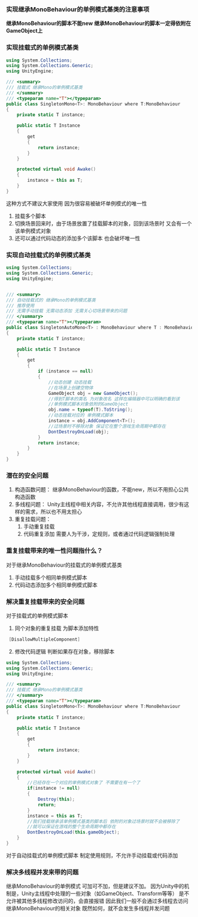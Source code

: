 ### 实现继承MonoBehaviour的单例模式基类的注意事项
**继承MonoBehaviour的脚本不能new**
**继承MonoBehaviour的脚本一定得依附在GameObject上**

### 实现挂载式的单例模式基类
```c#
using System.Collections;
using System.Collections.Generic;
using UnityEngine;

/// <summary>
/// 挂载式 继承Mono的单例模式基类
/// </summary>
/// <typeparam name="T"></typeparam>
public class SingletonMono<T>: MonoBehaviour where T:MonoBehaviour
{
    private static T instance;

    public static T Instance
    {
        get
        {
            return instance;
        }
    }

    protected virtual void Awake()
    {
        instance = this as T;
    }
}

```

这种方式不建议大家使用
因为很容易被破坏单例模式的唯一性
1. 挂载多个脚本
2. 切换场景回来时，由于场景放置了挂载脚本的对象，回到该场景时 又会有一个该单例模式对象
3. 还可以通过代码动态的添加多个该脚本 也会破坏唯一性

### 实现自动挂载式的单例模式基类
```c#
using System.Collections;
using System.Collections.Generic;
using UnityEngine;


/// <summary>
/// 自动挂载式的 继承Mono的单例模式基类
/// 推荐使用 
/// 无需手动挂载 无需动态添加 无需关心切场景带来的问题
/// </summary>
/// <typeparam name="T"></typeparam>
public class SingletonAutoMono<T> : MonoBehaviour where T : MonoBehaviour
{
    private static T instance;

    public static T Instance
    {
        get
        {
            if (instance == null)
            {
                //动态创建 动态挂载
                //在场景上创建空物体
                GameObject obj = new GameObject();
                //得到T脚本的类名 为对象改名 这样在编辑器中可以明确的看到该
                //单例模式脚本对象依附的GameObject
                obj.name = typeof(T).ToString();
                //动态挂载对应的 单例模式脚本
                instance = obj.AddComponent<T>();
                //过场景时不移除对象 保证它在整个游戏生命周期中都存在
                DontDestroyOnLoad(obj);
            }
            return instance;
        }
    }
}
```

### 潜在的安全问题
1. 构造函数问题：
 继承MonoBehaviour的函数，不能new，所以不用担心公共构造函数
2. 多线程问题：
 Unity主线程中相关内容，不允许其他线程直接调用，很少有这样的需求，所以也不用太担心
3. 重复挂载问题：
	1. 手动重复挂载
	2. 代码重复添加
 需要人为干涉，定规则，或者通过代码逻辑强制处理

### 重复挂载带来的唯一性问题指什么？
对于继承MonoBehaviour的挂载式的单例模式基类
1. 手动挂载多个相同单例模式脚本
2. 代码动态添加多个相同单例模式脚本

### 解决重复挂载带来的安全问题
对于挂载式的单例模式脚本
1. 同个对象的重复挂载
 为脚本添加特性
```c#
 [DisallowMultipleComponent]
```

2. 修改代码逻辑
 判断如果存在对象，移除脚本

```c#
using System.Collections;
using System.Collections.Generic;
using UnityEngine;

/// <summary>
/// 挂载式 继承Mono的单例模式基类
/// </summary>
/// <typeparam name="T"></typeparam>
public class SingletonMono<T>: MonoBehaviour where T:MonoBehaviour
{
    private static T instance;

    public static T Instance
    {
        get
        {
            return instance;
        }
    }

    protected virtual void Awake()
    {
        //已经存在一个对应的单例模式对象了 不需要在有一个了
        if(instance != null)
        {
            Destroy(this);
            return;
        }
        instance = this as T;
        //我们挂载继承该单例模式基类的脚本后 依附的对象过场景时就不会被移除了
        //就可以保证在游戏的整个生命周期中都存在 
        DontDestroyOnLoad(this.gameObject);
    }
}

```

对于自动挂载式的单例模式脚本
 制定使用规则，不允许手动挂载或代码添加

### 解决多线程并发来带的问题
继承MonoBehaviour的单例模式
可加可不加，但是建议不加。
因为Unity中的机制是，Unity主线程中处理的一些对象（如GameObject、Transform等等）
是不允许被其他多线程修改访问的，会直接报错
因此我们一般不会通过多线程去访问继承MonoBehaviour的相关对象
既然如何，就不会发生多线程并发问题
